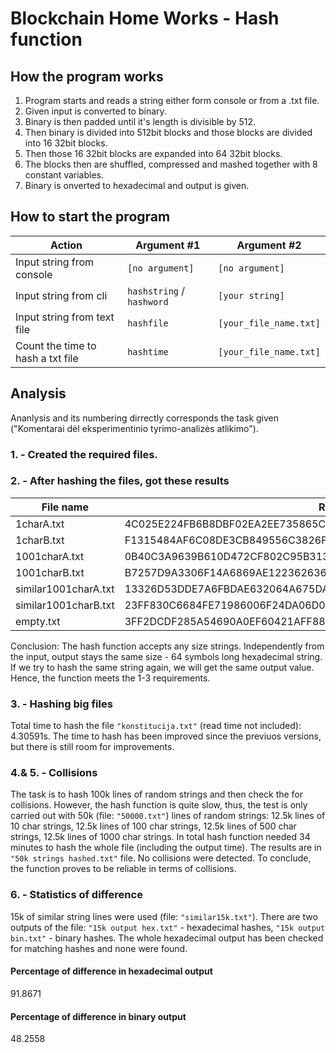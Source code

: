 # Blockchain Home Works - Hash function

## How the program works
1. Program starts and reads a string either form console or from a .txt file.
2. Given input is converted to binary.
3. Binary is then padded until it's length is divisible by 512.
4. Then binary is divided into 512bit blocks and those blocks are divided into 16 32bit blocks.
5. Then those 16 32bit blocks are expanded into 64 32bit blocks.
6. The blocks then are shuffled, compressed and mashed together with 8 constant variables.
7. Binary is onverted to hexadecimal and output is given.

## How to start the program
|Action|Argument #1|Argument #2|
|---|---|---|
|Input string from console|`[no argument]`|`[no argument]`| 
|Input string from cli|`hashstring` / `hashword`|`[your string]`|
|Input string from text file|`hashfile`|`[your_file_name.txt]`|
|Count the time to hash a txt file|`hashtime`|`[your_file_name.txt]`|

## Analysis
Ananlysis and its numbering dirrectly corresponds the task given ("Komentarai dėl eksperimentinio tyrimo-analizės atlikimo").
### 1. - Created the required files.

### 2. - After hashing the files, got these results
|File name|Result|
|---|---|
|1charA.txt|4C025E224FB6B8DBF02EA2EE735865C65EAB1201FD9E5656DF668F37B3A195B6|
|1charB.txt|F1315484AF6C08DE3CB849556C3826FBFF3C1EBB890622B83F06D61694A7B5B7|
|1001charA.txt|0B40C3A9639B610D472CF802C95B31355522F58CFF9CB74F658D26F3DAA1BFAB|
|1001charB.txt|B7257D9A3306F14A6869AE1223626367C1BCAAF35201AE910EC373E4D1273C2F|
|similar1001charA.txt|13326D53DDE7A6FBDAE632064A675DA4EE52AD1AC23F545E138BFB1108A07401|
|similar1001charB.txt|23FF830C6684FE71986006F24DA06D091709960250413D227241DAE22818B439|
|empty.txt|3FF2DCDF285A54690A0EF60421AFF883DC1E9D8D8BF11C0EF9FFFCD853E772F0|

Conclusion: The hash function accepts any size strings. Independently from the input, output stays the same size - 64 symbols long hexadecimal string. If we try to hash the same string again, we will get the same output value. Hence, the function meets the 1-3 requirements.

### 3. - Hashing big files
Total time to hash the file `"konstitucija.txt"` (read time not included): 4.30591s. The time to hash has been improved since the previuos versions, but there is still room for improvements.

### 4.& 5. - Collisions
The task is to hash 100k lines of random strings and then check the for collisions. However, the hash function is quite slow, thus, the test is only carried out with 50k (file: `"50000.txt"`) lines of random strings: 12.5k lines of 10 char strings, 12.5k lines of 100 char strings, 12.5k lines of 500 char strings, 12.5k lines of 1000 char strings. In total hash function needed 34 minutes to hash the whole file (including the output time). The results are in `"50k strings hashed.txt"` file. No collisions were detected. To conclude, the function proves to be reliable in terms of collisions.

### 6. - Statistics of difference
15k of similar string lines were used (file: `"similar15k.txt"`). There are two outputs of the file: `"15k output hex.txt"` - hexadecimal hashes, `"15k output bin.txt"` - binary hashes. The whole hexadecimal output has been checked for matching hashes and none were found.
#### Percentage of difference in hexadecimal output
91.8671
#### Percentage of difference in binary output
48.2558
